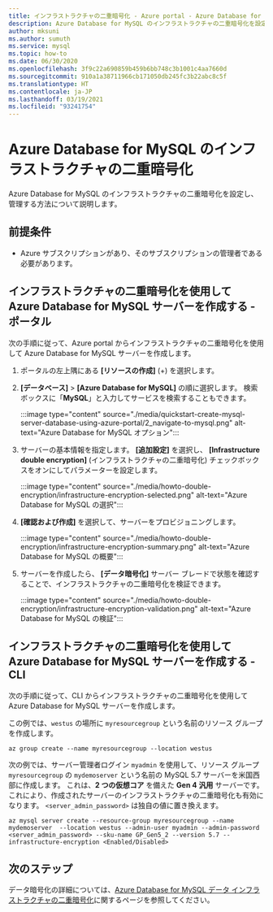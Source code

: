 ```yaml
---
title: インフラストラクチャの二重暗号化 - Azure portal - Azure Database for MySQL
description: Azure Database for MySQL のインフラストラクチャの二重暗号化を設定し、管理する方法について説明します。
author: mksuni
ms.author: sumuth
ms.service: mysql
ms.topic: how-to
ms.date: 06/30/2020
ms.openlocfilehash: 3f9c22a690859b459b6bb748c3b1001c4aa7660d
ms.sourcegitcommit: 910a1a38711966cb171050db245fc3b22abc8c5f
ms.translationtype: HT
ms.contentlocale: ja-JP
ms.lasthandoff: 03/19/2021
ms.locfileid: "93241754"
---
```

# <a name="infrastructure-double-encryption-for-azure-database-for-mysql"></a>Azure Database for MySQL のインフラストラクチャの二重暗号化

Azure Database for MySQL のインフラストラクチャの二重暗号化を設定し、管理する方法について説明します。

## <a name="prerequisites"></a>前提条件

* Azure サブスクリプションがあり、そのサブスクリプションの管理者である必要があります。

## <a name="create-an-azure-database-for-mysql-server-with-infrastructure-double-encryption---portal"></a>インフラストラクチャの二重暗号化を使用して Azure Database for MySQL サーバーを作成する - ポータル

次の手順に従って、Azure portal からインフラストラクチャの二重暗号化を使用して Azure Database for MySQL サーバーを作成します。

1. ポータルの左上隅にある **[リソースの作成]** (+) を選択します。

2. **[データベース]**  >  **[Azure Database for MySQL]** の順に選択します。 検索ボックスに「**MySQL**」と入力してサービスを検索することもできます。

   :::image type="content" source="./media/quickstart-create-mysql-server-database-using-azure-portal/2_navigate-to-mysql.png" alt-text="Azure Database for MySQL オプション":::

3. サーバーの基本情報を指定します。 **[追加設定]** を選択し、 **[Infrastructure double encryption]** \(インフラストラクチャの二重暗号化\) チェックボックスをオンにしてパラメーターを設定します。

    :::image type="content" source="./media/howto-double-encryption/infrastructure-encryption-selected.png" alt-text="Azure Database for MySQL の選択":::

4. **[確認および作成]** を選択して、サーバーをプロビジョニングします。

    :::image type="content" source="./media/howto-double-encryption/infrastructure-encryption-summary.png" alt-text="Azure Database for MySQL の概要":::

5. サーバーを作成したら、 **[データ暗号化]** サーバー ブレードで状態を確認することで、インフラストラクチャの二重暗号化を検証できます。

    :::image type="content" source="./media/howto-double-encryption/infrastructure-encryption-validation.png" alt-text="Azure Database for MySQL の検証":::

## <a name="create-an-azure-database-for-mysql-server-with-infrastructure-double-encryption---cli"></a>インフラストラクチャの二重暗号化を使用して Azure Database for MySQL サーバーを作成する - CLI

次の手順に従って、CLI からインフラストラクチャの二重暗号化を使用して Azure Database for MySQL サーバーを作成します。

この例では、`westus` の場所に `myresourcegroup` という名前のリソース グループを作成します。

```azurecli-interactive
az group create --name myresourcegroup --location westus
```
次の例では、サーバー管理者ログイン `myadmin` を使用して、リソース グループ `myresourcegroup` の `mydemoserver` という名前の MySQL 5.7 サーバーを米国西部に作成します。 これは、**2 つの仮想コア** を備えた **Gen 4** **汎用** サーバーです。 これにより、作成されたサーバーのインフラストラクチャの二重暗号化も有効になります。 `<server_admin_password>` は独自の値に置き換えます。

```azurecli-interactive
az mysql server create --resource-group myresourcegroup --name mydemoserver  --location westus --admin-user myadmin --admin-password <server_admin_password> --sku-name GP_Gen5_2 --version 5.7 --infrastructure-encryption <Enabled/Disabled>
```

## <a name="next-steps"></a>次のステップ

 データ暗号化の詳細については、[Azure Database for MySQL データ インフラストラクチャの二重暗号化](concepts-Infrastructure-double-encryption.md)に関するページを参照してください。
